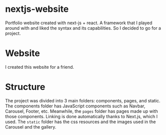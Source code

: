 # nextjs-website
Portfolio website created with next-js + react. A framework that I played around with and liked the syntax and its capabilities. So I decided to go for a project.

# Website
I created this website for a friend.

# Structure
The project was divided into 3 main folders: components, pages, and static. 
The components folder has JavaScript components such as Navbar, Carousel, Footer, etc. Meanwhile, the ```pages``` folder has pages made up with those components. Linking is done automatically thanks to Next.js, which I used. The ```static``` folder has the css resources and the images used in the Carousel and the gallery. 
